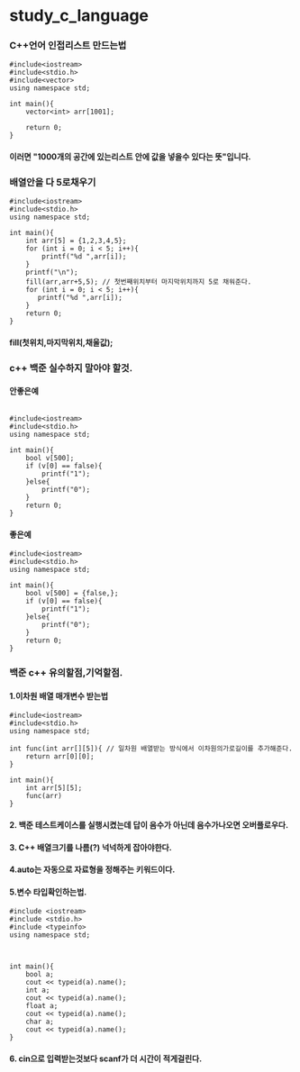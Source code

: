 # study_c_language

### C++언어 인접리스트 만드는법
```
#include<iostream>
#include<stdio.h>
#include<vector>
using namespace std;

int main(){
	vector<int> arr[1001];
	
	return 0;
}
```
#### 이러면 "1000개의 공간에 있는리스트 안에 값을 넣을수 있다는 뜻"입니다.

### 배열안을 다 5로채우기
```
#include<iostream>
#include<stdio.h> 
using namespace std;

int main(){
    int arr[5] = {1,2,3,4,5};
    for (int i = 0; i < 5; i++){
    	printf("%d ",arr[i]);
    }
    printf("\n");
    fill(arr,arr+5,5); // 첫번째위치부터 마지막위치까지 5로 채워준다. 
    for (int i = 0; i < 5; i++){
       printf("%d ",arr[i]);
    }
    return 0;
}
```
#### fill(첫위치,마지막위치,채울값);

### c++ 백준 실수하지 말아야 할것.

#### 안좋은예
```

#include<iostream>
#include<stdio.h> 
using namespace std;

int main(){
    bool v[500];
    if (v[0] == false){
        printf("1");
    }else{
        printf("0");
    }
    return 0;
}

```
#### 좋은예
```
#include<iostream>
#include<stdio.h> 
using namespace std;

int main(){
    bool v[500] = {false,};
    if (v[0] == false){
        printf("1");
    }else{
        printf("0");
    }
    return 0;
}
```

### 백준 c++ 유의할점,기억할점.
#### 1.이차원 배열 매개변수 받는법
```
#include<iostream>
#include<stdio.h> 
using namespace std;

int func(int arr[][5]){ // 일차원 배열받는 방식에서 이차원의가로길이를 추가해준다.
    return arr[0][0];
}

int main(){
    int arr[5][5];
    func(arr)
}
```
#### 2. 백준 테스트케이스를 실행시켰는데 답이 음수가 아닌데 음수가나오면 오버플로우다.
#### 3. C++ 배열크기를 나름(?) 넉넉하게 잡아야한다.
#### 4.auto는 자동으로 자료형을 정해주는 키워드이다.
#### 5.변수 타입확인하는법.
```
#include <iostream>
#include <stdio.h>
#include <typeinfo>
using namespace std;



int main(){
	bool a;
	cout << typeid(a).name();
	int a;
	cout << typeid(a).name();
	float a;
	cout << typeid(a).name();
	char a;
	cout << typeid(a).name();
}
```
#### 6. cin으로 입력받는것보다 scanf가 더 시간이 적게걸린다.
